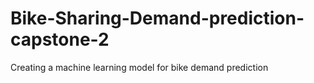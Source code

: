 # Bike-Sharing-Demand-prediction-capstone-2
Creating a machine learning model for bike demand prediction
